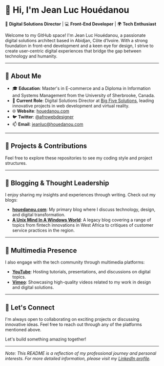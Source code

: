 # 👋 Hi, I'm Jean Luc Houédanou

🎨 **Digital Solutions Director** | 💻 **Front-End Developer** | 🌍 **Tech Enthusiast**

Welcome to my GitHub space! I'm Jean Luc Houédanou, a passionate digital solutions architect based in Abidjan, Côte d'Ivoire. With a strong foundation in front-end development and a keen eye for design, I strive to create user-centric digital experiences that bridge the gap between technology and humanity.

---

## 🧠 About Me

- 🎓 **Education**: Master's in E-commerce and a Diploma in Information and Systems Management from the University of Sherbrooke, Canada.
- 💼 **Current Role**: Digital Solutions Director at [Big Five Solutions](https://www.bigfivesolutions.com/), leading innovative projects in web development and virtual reality.
- 🌐 **Website**: [houedanou.com](https://www.houedanou.com/)
- 🐦 **Twitter**: [@afrowebdesigner](https://twitter.com/afrowebdesigner)
- 📫 **Email**: jeanluc@houedanou.com

---

## 🚀 Projects & Contributions


Feel free to explore these repositories to see my coding style and project structures.

---

## 📝 Blogging & Thought Leadership

I enjoy sharing my insights and experiences through writing. Check out my blogs:

- [**houedanou.com**](https://www.houedanou.com/): My primary blog where I discuss technology, design, and digital transformation.
- [**A Unix Mind In A Windows World**](https://jeanluchouedanou.blogspot.com/): A legacy blog covering a range of topics from fintech innovations in West Africa to critiques of customer service practices in the region.

---

## 🎥 Multimedia Presence

I also engage with the tech community through multimedia platforms:

- [**YouTube**](https://www.youtube.com/@JeanLucHouedanou): Hosting tutorials, presentations, and discussions on digital topics.
- [**Vimeo**](https://vimeo.com/user1609700): Showcasing high-quality videos related to my work in design and digital solutions.

---

## 🌟 Let's Connect

I'm always open to collaborating on exciting projects or discussing innovative ideas. Feel free to reach out through any of the platforms mentioned above.

Let's build something amazing together!

---

*Note: This README is a reflection of my professional journey and personal interests. For more detailed information, please visit my [LinkedIn profile](https://ci.linkedin.com/in/jlhouedanou).*
